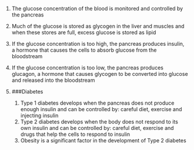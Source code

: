 1. The glucose concentration of the blood is monitored and controlled by the pancreas
2. Much of the glucose is stored as glycogen in the liver and muscles and when these stores are full, excess glucose is stored as lipid
3. If the glucose concentration is too high, the pancreas produces insulin, a hormone that causes the cells to absorb glucose from the bloodstream
4. If the glucose concentration is too low, the pancreas produces glucagon, a hormone that causes glycogen to be converted into glucose and released into the bloodstream
5. ###Diabetes

    1. Type 1 diabetes develops when the pancreas does not produce enough insulin and can be controlled by: careful diet, exercise and injecting insulin
    2. Type 2 diabetes develops when the body does not respond to its own insulin and can be controlled by: careful diet, exercise and drugs that help the cells to respond to insulin
    3. Obesity is a significant factor in the development of Type 2 diabetes
